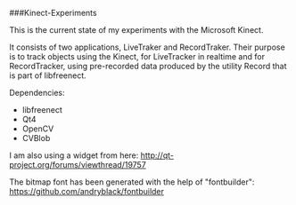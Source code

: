 ###Kinect-Experiments

This is the current state of my experiments with the Microsoft Kinect.

It consists of two applications, LiveTraker and RecordTraker. Their purpose is to track objects using the Kinect, for LiveTracker in realtime and for RecordTracker, using pre-recorded data produced by the utility Record that is part of libfreenect.

Dependencies:

* libfreenect
* Qt4
* OpenCV
* CVBlob


I am also using a widget from here:
http://qt-project.org/forums/viewthread/19757


The bitmap font has been generated with the help of "fontbuilder":
https://github.com/andryblack/fontbuilder
